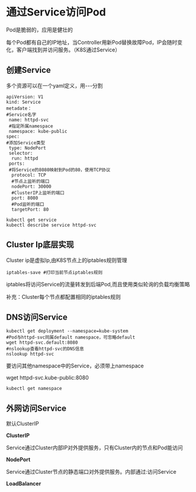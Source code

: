 # 通过Service访问Pod

Pod是脆弱的，应用是健壮的

每个Pod都有自己的IP地址，当Controller用新Pod替换故障Pod，IP会随时变化，客户端找到并访问服务。（K8S通过Service）

## 创建Service

多个资源可以在一个yaml定义，用---分割

```
apiVersion: V1
kind: Service
metadate：
#Service名字
 name: httpd-svc
 #指定所属namespace
 namespace: kube-public
spec:
#添加Service类型
 type: NodePort
 selector:
  run: httpd
 ports:
 #将Service的8080映射到Pod的80，使用TCP协议
  protocol: TCP
  #节点上监听的端口
  nodePort: 30000
  #ClusterIP上监听的端口
  port: 8080
  #Pod监听的端口
  targetPort: 80
```

```
kubectl get service
kubectl describe service httpd-svc
```

## Cluster Ip底层实现

Cluster ip是虚拟Ip,由K8S节点上的iptables规则管理

```
iptables-save #打印当前节点iptables规则
```

iptables将访问Service的流量转发到后端Pod,而且使用类似轮询的负载均衡策略

补充：Cluster每个节点都配置相同的iptables规则

## DNS访问Service

```
kubectl get deployment --namespace=kube-system
#Pod与httpd-svc同属default namespace，可忽略default
wget httpd-svc.default:8080
#nslookup查看httpd-svc的DNS信息
nslookup httpd-svc
```

要访问其他namespace中的Service，必须带上namespace

wget httpd-svc.kube-public:8080

```
kubectl get namespace
```

## 外网访问Service

默认ClusterIP

**ClusterIP**

Service通过Cluster内部IP对外提供服务，只有Cluster内的节点和Pod能访问

**NodePort**

Service通过Cluster节点的静态端口对外提供服务。内部通过<NodeIP>:<NodePort>访问Service

**LoadBalancer**